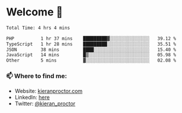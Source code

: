 # Welcome 🦘

<!--START_SECTION:waka-->

```txt
Total Time: 4 hrs 4 mins

PHP          1 hr 37 mins    █████████▓░░░░░░░░░░░░░░░   39.12 %
TypeScript   1 hr 28 mins    █████████░░░░░░░░░░░░░░░░   35.51 %
JSON         38 mins         ████░░░░░░░░░░░░░░░░░░░░░   15.40 %
JavaScript   14 mins         █▒░░░░░░░░░░░░░░░░░░░░░░░   05.98 %
Other        5 mins          ▓░░░░░░░░░░░░░░░░░░░░░░░░   02.08 %
```

<!--END_SECTION:waka-->

### 📫 Where to find me:

-   Website: [kieranproctor.com](https://kieranproctor.com/)
-   LinkedIn: [here](https://www.linkedin.com/in/kieran-proctor-086b5a159/)
-   Twitter: [@kieran_proctor](https://twitter.com/kieran_proctor)
